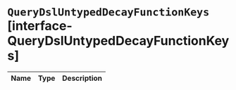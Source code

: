 # `QueryDslUntypedDecayFunctionKeys` [interface-QueryDslUntypedDecayFunctionKeys]

| Name | Type | Description |
| - | - | - |
